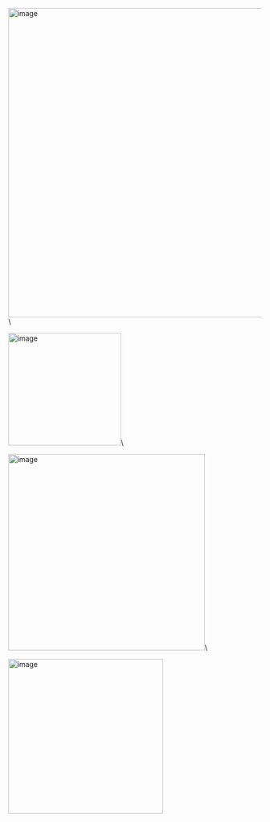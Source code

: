 <img width="616" alt="image" src="https://github.com/user-attachments/assets/a08c17d1-4a0c-4409-877f-c105f51c8cee" />\  


<img width="224" alt="image" src="https://github.com/user-attachments/assets/d552a689-9acf-4581-8f4b-6f1eb80c7481" />\  



<img width="391" alt="image" src="https://github.com/user-attachments/assets/42519043-cf0c-4b07-be71-00fd0df52100" />\  



<img width="308" alt="image" src="https://github.com/user-attachments/assets/d9692ff7-91bf-4f21-80c0-5a21c71ad5ea" />  
